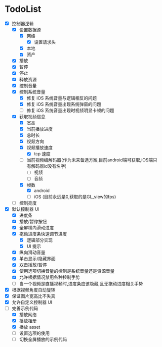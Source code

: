 # TodoList

- [x] 控制器逻辑
  - [x] 设置数据源
    - [x] 网络
      - [x] 设置请求头
    - [x] 本地
    - [x] 资产
  - [x] 播放
  - [x] 暂停
  - [x] 停止
  - [x] 释放资源
  - [x] 控制音量
  - [x] 控制系统音量
    - [x] 修复 iOS 系统音量与逻辑相反的问题
    - [x] 修复 iOS 系统音量出现系统弹窗的问题
    - [ ] 修复 iOS 系统音量出现时视频明显卡顿的问题
  - [x] 获取视频信息
    - [x] 宽高
    - [x] 当前播放进度
    - [x] 总时长
    - [x] 视频方向
    - [x] 视频播放速度
      - [x] tcp 速度
    - [ ] 当前视频编解码器(作为未来备选方案,目前android端可获取,iOS端只有解码器id没有名字)
      - [ ] 视频
      - [ ] 音频
    - [x] 帧数
      - [x] android
      - [ ] iOS (目前永远是0,获取的是GL_view的fps)
  - [ ] 控制亮度
- [x] 默认控制器 UI
  - [x] 进度条
  - [x] 播放/暂停按钮
  - [x] 全屏横向滑动进度
  - [x] 拖动进度条快速调节进度
    - [x] 逻辑部分实现
    - [x] UI 提示
  - [x] 纵向滑动音量
  - [x] 单击显示/隐藏界面
  - [x] 双击播放/暂停
  - [x] 使用选项切换音量的控制是系统音量还是资源音量
  - [x] 允许根据情况禁用各种控制手势
  - [ ] 当一个视频是直播视频时,进度条应该隐藏,且无拖动进度相关手势
- [x] 根据视频角度自动旋转
- [x] 保证图片宽高比不失真
- [x] 允许自定义控制器 UI
- [ ] 完善示例代码
  - [x] 播放网络
  - [x] 播放相册
  - [x] 播放 asset
  - [ ] 设置选项的使用
  - [ ] 切换全屏播放的示例代码
